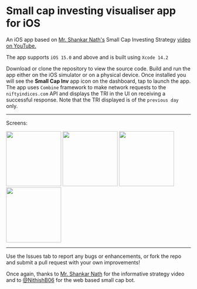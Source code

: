 # Small cap investing visualiser app for iOS 

An iOS app based on [Mr. Shankar Nath's](https://www.youtube.com/@shankarnath) Small Cap Investing Strategy [video on YouTube.](https://www.youtube.com/watch?v=ppxnjQ86T-Q)

The app supports `iOS 15.0` and above and is built using `Xcode 14.2`

Download or clone the repository to view the source code. Build and run the app either on the iOS simulator or on a physical device.
Once installed you will see the **Small Cap Inv** app icon on the dashboard, tap to launch the app.
The app uses `Combine` framework to make network requests to the `niftyindices.com` API and displays the TRI in the UI on receiving a successful response.
Note that the TRI displayed is of the `previous day` only.

---
Screens:

<img src="https://github.com/anupdsouza/ios-smallcap-investing-visualiser/assets/103429618/8e95394b-0bce-4ecb-b0cc-c45ad7e7bb21" width="150">
<img src="https://github.com/anupdsouza/ios-smallcap-investing-visualiser/assets/103429618/5ee2dd97-b484-4801-8085-0706a7a59ece" width="150">
<img src="https://github.com/anupdsouza/ios-smallcap-investing-visualiser/assets/103429618/e469e90d-b673-42e9-8e89-8eda5d2dcf3a" width="150">
<img src="https://github.com/anupdsouza/ios-smallcap-investing-visualiser/assets/103429618/63ced0ad-6db6-4438-849a-1266d474e801" width="150">

---
Use the Issues tab to report any bugs or enhancements, or fork the repo and submit a pull request with your own improvements!

Once again, thanks to [Mr. Shankar Nath](https://www.youtube.com/@shankarnath) for the informative strategy video and to [@NithishB06](https://github.com/NithishB06) for the web based small cap bot.
